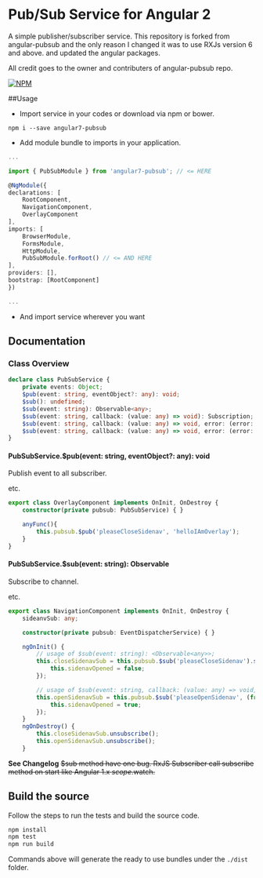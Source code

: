 # Pub/Sub Service for Angular 2

A simple publisher/subscriber service.
This repository is forked from angular-pubsub and 
the only reason I changed it was to use RXJs version 6 and above. and updated the angular packages.

All credit goes to the owner and contributers of angular-pubsub repo.

[![NPM](https://nodei.co/npm/angular7-pubsub.png?downloads=true&stars=true)](https://nodei.co/npm/angular7-pubsub/)

 ##Usage
- Import service in your codes or download via npm or bower.

`npm i --save angular7-pubsub`

- Add module bundle to imports in your application.

```typescript
...

import { PubSubModule } from 'angular7-pubsub'; // <= HERE

@NgModule({
declarations: [
    RootComponent,
    NavigationComponent,
    OverlayComponent
],
imports: [
    BrowserModule,
    FormsModule,
    HttpModule,
    PubSubModule.forRoot() // <= AND HERE
],
providers: [], 
bootstrap: [RootComponent]
})

...
```

- And import service wherever you want

## Documentation

### Class Overview

```typescript
declare class PubSubService {
    private events: Object;
    $pub(event: string, eventObject?: any): void;
    $sub(): undefined;
    $sub(event: string): Observable<any>;
    $sub(event: string, callback: (value: any) => void): Subscription;
    $sub(event: string, callback: (value: any) => void, error: (error: any) => void): Subscription;
    $sub(event: string, callback: (value: any) => void, error: (error: any) => void, complete: () => void): Subscription;
}
```

#### PubSubService.$pub(event: string, eventObject?: any): void

Publish event to all subscriber.

etc.

```typescript
export class OverlayComponent implements OnInit, OnDestroy {
    constructor(private pubsub: PubSubService) { }

    anyFunc(){
        this.pubsub.$pub('pleaseCloseSidenav', 'helloIAmOverlay');
    }
}
```

#### PubSubService.$sub(event: string): Observable<any>

Subscribe to channel.

etc.

```typescript
export class NavigationComponent implements OnInit, OnDestroy {
    sideanvSub: any;

    constructor(private pubsub: EventDispatcherService) { }

    ngOnInit() {
        // usage of $sub(event: string): <Observable<any>>;
        this.closeSidenavSub = this.pubsub.$sub('pleaseCloseSidenav').subscribe((from) => {
            this.sidenavOpened = false;
        });

        // usage of $sub(event: string, callback: (value: any) => void, error?: (error: any) => void, complete?: () => void): Subscription;
        this.openSidenavSub = this.pubsub.$sub('pleaseOpenSidenav', (from) => {
            this.sidenavOpened = true;
        });
    }
    ngOnDestroy() {
        this.closeSidenavSub.unsubscribe();
        this.openSidenavSub.unsubscribe();
    }
```

**See Changelog** ~~$sub method have one bug. RxJS Subscriber call subscribe method on start like Angular 1.x $scope.$watch.~~

## Build the source

Follow the steps to run the tests and build the source code.

```sh
npm install
npm test
npm run build
```

Commands above will generate the ready to use bundles under the `./dist` folder.
